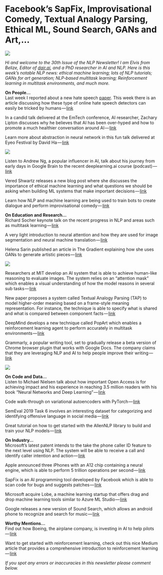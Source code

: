 # Facebook’s SapFix, Improvisational Comedy, Textual Analogy Parsing, Ethical ML, Sound Search, GANs and Art,…

![](https://cdn-images-1.medium.com/max/800/1*MZ5LPf3XVMkS5MRBUGFwsQ.png)


*Hi and welcome to the 30th Issue of the NLP Newsletter! I am Elvis from Belize, Editor of* [*dair.ai*](https://medium.com/dair-ai)*, and a PhD researcher in AI and NLP. Here is this week’s notable NLP news: ethical machine learning; lots of NLP tutorials; GANs for art generation; NLP-based multitask learning; Reinforcement learning in multitask environments, and much more.*

**On People…**  
Last week I reported about a new hate speech [paper](https://arxiv.org/pdf/1809.00088.pdf). This week there is an article discussing how these type of online hate speech detectors can easily be tricked by humans — [link](https://phys.org/news/2018-09-detectors-online-speech-easily-duped.html)

In a candid talk delivered at the EmTech conference, AI researcher, Zachary Lipton discusses why he believes that AI has been over-hyped and how to promote a much healthier conversation around AI — [link](https://www.technologyreview.com/s/612072/artificial-intelligence-is-often-overhypedand-heres-why-thats-dangerous/)

Learn more about abstraction in neural network in this fun talk delivered at Eyeo Festival by David Ha — [link](https://vimeo.com/287093517)


![](https://cdn-images-1.medium.com/max/800/0*r73yY9X_KtplZZJc.png)


Listen to Andrew Ng, a popular influencer in AI, talk about his journey from early days in Google Brain to the recent deeplearning.ai course (podcast) — [link](https://behindthetech.libsynpro.com/003-andrew-ng-influential-leader-in-artificial-intelligence)

Vered Shwartz releases a new blog post where she discusses the importance of ethical machine learning and what questions we should be asking when building ML systems that make important decisions — [link](https://veredshwartz.blogspot.com/2018/09/ethical-machine-learning.html)

Learn how NLP and machine learning are being used to train bots to create dialogue and perform improvisational comedy — [link](https://futurism.com/robot-improv-comedy/)

**On Education and Research…**  
Richard Socher keynote talk on the recent progress in NLP and areas such as multitask learning — [link](https://www.youtube.com/watch?v=MENYCdm1eis&feature=youtu.be)

A very light introduction to neural attention and how they are used for image segmentation and neural machine translation — [link](https://insidebigdata.com/2018/09/14/neural-attention-please-attention-models-can-work/)

Helena Sarin published an article in The Gradient explaining how she uses GANs to generate artistic pieces — [link](https://thegradient.pub/playing-a-game-of-ganstruction/)


![](https://cdn-images-1.medium.com/max/800/0*qIwmBSmnndxvBCK2.png)


Researchers at MIT develop an AI system that is able to achieve human-like reasoning to evaluate images. The system relies on an “attention mask” which enables a visual understanding of how the model reasons in several sub tasks — [link](http://news.mit.edu/2018/mit-lincoln-laboratory-ai-system-solves-problems-through-human-reasoning-0911)

New paper proposes a system called Textual Analogy Parsing (TAP) to model higher-order meaning based on a frame-style meaning representation. For instance, the technique is able to specify what is shared and what is compared between component facts — [link](https://nlp.stanford.edu/pubs/lamm2018analogies.pdf)

DeepMind develops a new technique called PopArt which enables a reinforcement learning agent to perform accurately in multitask environments — [link](https://deepmind.com/blog/preserving-outputs-precisely-while-adaptively-rescaling-targets/)

Grammarly, a popular writing tool, set to gradually release a beta version of Chrome browser plugin that works with Google Docs. The company claims that they are leveraging NLP and AI to help people improve their writing — [link](https://www.digitaltrends.com/computing/grammarly-chrome-extension-google-docs/)


![](https://cdn-images-1.medium.com/max/800/0*9n081_pcwrBZgYRr.jpg)


**On Code and Data…**  
Listen to Michael Nielsen talk about how important Open Access is for achieving impact and his experience in reaching 3.5 million readers with his book “Neural Networks and Deep Learning” — [link](https://sparcopen.org/impact-story/open-access-impact-michael-nielsen-reached-3-5m-readers/)

Code walk-through on variational autoencoders with PyTorch — [link](https://chrisorm.github.io/VAE-pyt.html)

SemEval 2019 Task 6 involves an interesting dataset for categorizing and identifying offensive language in social media — [link](https://competitions.codalab.org/competitions/20011)

Great tutorial on how to get started with the AllenNLP library to build and train your NLP models — [link](https://allennlp.org/tutorials)

**On Industry…**  
Microsoft’s latest patent intends to the take the phone caller ID feature to the next level using NLP. The system will be able to receive a call and identify caller intention and action — [link](https://www.windowslatest.com/2018/09/16/microsofts-latest-patent-takes-the-phone-caller-id-feature-to-next-level/)

Apple announced three iPhones with an A12 chip containing a neural engine, which is able to perform 5 trillion operations per second — [link](https://www.wired.com/story/apples-latest-iphones-packed-with-ai-smarts/)

SapFix is an AI programming tool developed by Facebook which is able to scan code for bugs and suggests patches — [link](https://techcrunch.com/2018/09/13/facebook-sapfix-debugger/)

Microsoft acquire Lobe, a machine learning startup that offers drag and drop machine learning tools similar to Azure ML Studio — [link](https://techcrunch.com/2018/09/13/microsoft-acquires-lobe-a-drag-and-drop-ai-tool/)

Google releases a new version of Sound Search, which allows an android phone to recognize and search for music — [link](https://ai.googleblog.com/2018/09/googles-next-generation-music.html)

**Worthy Mentions…**  
Find out how Boeing, the airplane company, is investing in AI to help pilots — [link](https://www.technologyreview.com/s/612057/ai-is-set-to-change-the-aerospace-industrybut-wont-be-flying-planes-anytime-soon/)

Want to get started with reinforcement learning, check out this nice Medium article that provides a comprehensive introduction to reinforcement learning — [link](https://medium.com/comet-ml/reinforcement-learning-a-comprehensive-introduction-part-0-bb27fa103272)

*If you spot any errors or inaccuracies in this newsletter please comment below.*

